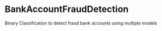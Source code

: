 # BankAccountFraudDetection
Binary Classification to detect fraud bank accounts using multiple models
